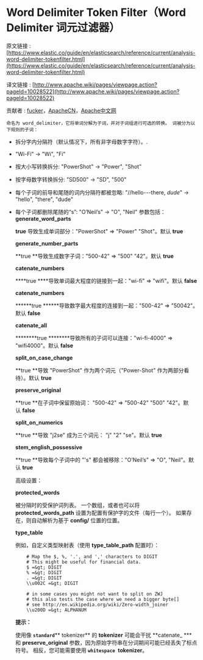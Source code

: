 # Word Delimiter Token Filter（Word Delimiter 词元过滤器）

原文链接 : [https://www.elastic.co/guide/en/elasticsearch/reference/current/analysis-word-delimiter-tokenfilter.html](https://www.elastic.co/guide/en/elasticsearch/reference/current/analysis-word-delimiter-tokenfilter.html)

译文链接 : [http://www.apache.wiki/pages/viewpage.action?pageId=10028522](http://www.apache.wiki/pages/viewpage.action?pageId=10028522)

贡献者 : [fucker](/display/~caizhongjie)，[ApacheCN](/display/~apachecn)，[Apache中文网](/display/~apachechina)

```
命名为 word_delimiter，它将单词分解为子词，并对子词组进行可选的转换。 词被分为以下规则的子词：
```

*   拆分字内分隔符（默认情况下，所有非字母数字字符）。.
*   "Wi-Fi" → "Wi", "Fi"
*   按大小写转换拆分: "PowerShot" → "Power", "Shot"
*   按字母数字转换拆分: "SD500" → "SD", "500"
*   每个子词的前导和尾随的词内分隔符都被忽略: "//hello---there, _dude_" → "hello", "there", "dude"
*   每个子词都删除尾随的“s”: "O’Neil’s" → "O", "Neil"
    参数包括：
    **generate_word_parts**

    **true** 导致生成单词部分："PowerShot" ⇒ "Power" "Shot"。默认 **true**

    **generate_number_parts**

    **true **导致生成数字子词："500-42" ⇒ "500" "42"。默认 **true**

    **catenate_numbers**

    ****true ****导致单词最大程度的链接到一起："wi-fi" ⇒ "wifi"。默认 **false**

    **catenate_numbers**

    ******true ******导致数字最大程度的连接到一起："500-42" ⇒ "50042"。默认 **false**

    **catenate_all**

    ********true ********导致所有的子词可以连接："wi-fi-4000" ⇒ "wifi4000"。默认 **false**

    **split_on_case_change**

    **true **导致 "PowerShot" 作为两个词元（"Power-Shot" 作为两部分看待）。默认 **true**

    **preserve_original**

    **true **在子词中保留原始词： "500-42" ⇒ "500-42" "500" "42"。默认 **false**

    **split_on_numerics**

    **true **导致 "j2se" 成为三个词元： "j" "2" "se"。默认 **true**

    **stem_english_possessive**

    **true **导致每个子词中的 "'s" 都会被移除："O’Neil’s" ⇒ "O", "Neil"。默认 **true**

    高级设置：

    **protected_words**

    被分隔时的受保护词列表。 一个数组，或者也可以将 **protected_words_path** 设置为配置有保护字的文件（每行一个）。 如果存在，则自动解析为基于 **config/** 位置的位置。

    **type_table**

    例如，自定义类型映射表（使用 **type_table_path** 配置时）：

    ```
        # Map the $, %, '.', and ',' characters to DIGIT
        # This might be useful for financial data.
        $ =&gt; DIGIT
        % =&gt; DIGIT
        . =&gt; DIGIT
        \\u002C =&gt; DIGIT

        # in some cases you might not want to split on ZWJ
        # this also tests the case where we need a bigger byte[]
        # see http://en.wikipedia.org/wiki/Zero-width_joiner
        \\u200D =&gt; ALPHANUM

    ```

    **提示：**

    使用像 **`standard`**** tokenizer** 的 **tokenizer** 可能会干扰 **catenate_ *** 和 **preserve_original** 参数，因为原始字符串在分词期间可能已经丢失了标点符号。 相反，您可能需要使用 **`whitespace `tokenizer**。